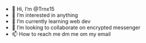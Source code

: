 - 👋 Hi, I’m @Trnx15
- 👀 I’m interested in anything
- 🌱 I’m currently learning web dev
- 💞️ I’m looking to collaborate on encrypted messenger
- 📫 How to reach me dm me om my email

<!---
Trnx15/Trnx15 is a ✨ special ✨ repository because its `README.md` (this file) appears on your GitHub profile.
You can click the Preview link to take a look at your changes.
--->
